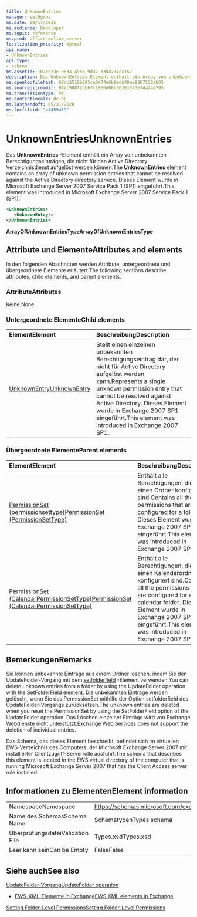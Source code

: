 ```yaml
---
title: UnknownEntries
manager: sethgros
ms.date: 09/17/2015
ms.audience: Developer
ms.topic: reference
ms.prod: office-online-server
localization_priority: Normal
api_name:
- UnknownEntries
api_type:
- schema
ms.assetid: 107ec73e-083a-4956-9d37-33d4734cc157
description: Das UnknownEntries-Element enthält ein Array von unbekannten Berechtigungseinträgen, die nicht für den Active Directory Verzeichnisdienst aufgelöst werden können. Dieses Element wurde in Microsoft Exchange Server 2007 Service Pack 1 (SP1) eingeführt.
ms.openlocfilehash: 68cb2518b895ca0a74e6b9ed649ee92b7502ab05
ms.sourcegitcommit: 88ec988f2bb67c1866d06b361615f3674a24e795
ms.translationtype: MT
ms.contentlocale: de-DE
ms.lasthandoff: 05/31/2020
ms.locfileid: "44459419"
---
```

# <a name="unknownentries"></a><span data-ttu-id="cda8b-104">UnknownEntries</span><span class="sxs-lookup"><span data-stu-id="cda8b-104">UnknownEntries</span></span>

<span data-ttu-id="cda8b-105">Das **UnknownEntries** -Element enthält ein Array von unbekannten Berechtigungseinträgen, die nicht für den Active Directory Verzeichnisdienst aufgelöst werden können.</span><span class="sxs-lookup"><span data-stu-id="cda8b-105">The **UnknownEntries** element contains an array of unknown permission entries that cannot be resolved against the Active Directory directory service.</span></span> <span data-ttu-id="cda8b-106">Dieses Element wurde in Microsoft Exchange Server 2007 Service Pack 1 (SP1) eingeführt.</span><span class="sxs-lookup"><span data-stu-id="cda8b-106">This element was introduced in Microsoft Exchange Server 2007 Service Pack 1 (SP1).</span></span> 
  
```xml
<UnknownEntries>
   <UnknownEntry/>
</UnknownEntries>
```

 <span data-ttu-id="cda8b-107">**ArrayOfUnknownEntriesType**</span><span class="sxs-lookup"><span data-stu-id="cda8b-107">**ArrayOfUnknownEntriesType**</span></span>
## <a name="attributes-and-elements"></a><span data-ttu-id="cda8b-108">Attribute und Elemente</span><span class="sxs-lookup"><span data-stu-id="cda8b-108">Attributes and elements</span></span>

<span data-ttu-id="cda8b-109">In den folgenden Abschnitten werden Attribute, untergeordnete und übergeordnete Elemente erläutert.</span><span class="sxs-lookup"><span data-stu-id="cda8b-109">The following sections describe attributes, child elements, and parent elements.</span></span>
  
### <a name="attributes"></a><span data-ttu-id="cda8b-110">Attribute</span><span class="sxs-lookup"><span data-stu-id="cda8b-110">Attributes</span></span>

<span data-ttu-id="cda8b-111">Keine.</span><span class="sxs-lookup"><span data-stu-id="cda8b-111">None.</span></span>
  
### <a name="child-elements"></a><span data-ttu-id="cda8b-112">Untergeordnete Elemente</span><span class="sxs-lookup"><span data-stu-id="cda8b-112">Child elements</span></span>

|<span data-ttu-id="cda8b-113">**Element**</span><span class="sxs-lookup"><span data-stu-id="cda8b-113">**Element**</span></span>|<span data-ttu-id="cda8b-114">**Beschreibung**</span><span class="sxs-lookup"><span data-stu-id="cda8b-114">**Description**</span></span>|
|:-----|:-----|
|[<span data-ttu-id="cda8b-115">UnknownEntry</span><span class="sxs-lookup"><span data-stu-id="cda8b-115">UnknownEntry</span></span>](unknownentry.md) <br/> |<span data-ttu-id="cda8b-116">Stellt einen einzelnen unbekannten Berechtigungseintrag dar, der nicht für Active Directory aufgelöst werden kann.</span><span class="sxs-lookup"><span data-stu-id="cda8b-116">Represents a single unknown permission entry that cannot be resolved against Active Directory.</span></span> <span data-ttu-id="cda8b-117">Dieses Element wurde in Exchange 2007 SP1 eingeführt.</span><span class="sxs-lookup"><span data-stu-id="cda8b-117">This element was introduced in Exchange 2007 SP1.</span></span>  <br/> |
   
### <a name="parent-elements"></a><span data-ttu-id="cda8b-118">Übergeordnete Elemente</span><span class="sxs-lookup"><span data-stu-id="cda8b-118">Parent elements</span></span>

|<span data-ttu-id="cda8b-119">**Element**</span><span class="sxs-lookup"><span data-stu-id="cda8b-119">**Element**</span></span>|<span data-ttu-id="cda8b-120">**Beschreibung**</span><span class="sxs-lookup"><span data-stu-id="cda8b-120">**Description**</span></span>|
|:-----|:-----|
|[<span data-ttu-id="cda8b-121">PermissionSet (permissionsettype)</span><span class="sxs-lookup"><span data-stu-id="cda8b-121">PermissionSet (PermissionSetType)</span></span>](permissionset-permissionsettype.md) <br/> |<span data-ttu-id="cda8b-122">Enthält alle Berechtigungen, die für einen Ordner konfiguriert sind.</span><span class="sxs-lookup"><span data-stu-id="cda8b-122">Contains all the permissions that are configured for a folder.</span></span> <span data-ttu-id="cda8b-123">Dieses Element wurde in Exchange 2007 SP1 eingeführt.</span><span class="sxs-lookup"><span data-stu-id="cda8b-123">This element was introduced in Exchange 2007 SP1.</span></span>  <br/> |
|[<span data-ttu-id="cda8b-124">PermissionSet (CalendarPermissionSetType)</span><span class="sxs-lookup"><span data-stu-id="cda8b-124">PermissionSet (CalendarPermissionSetType)</span></span>](permissionset-calendarpermissionsettype.md) <br/> |<span data-ttu-id="cda8b-125">Enthält alle Berechtigungen, die für einen Kalenderordner konfiguriert sind.</span><span class="sxs-lookup"><span data-stu-id="cda8b-125">Contains all the permissions that are configured for a calendar folder.</span></span> <span data-ttu-id="cda8b-126">Dieses Element wurde in Exchange 2007 SP1 eingeführt.</span><span class="sxs-lookup"><span data-stu-id="cda8b-126">This element was introduced in Exchange 2007 SP1.</span></span>  <br/> |
   
## <a name="remarks"></a><span data-ttu-id="cda8b-127">Bemerkungen</span><span class="sxs-lookup"><span data-stu-id="cda8b-127">Remarks</span></span>

<span data-ttu-id="cda8b-128">Sie können unbekannte Einträge aus einem Ordner löschen, indem Sie den UpdateFolder-Vorgang mit dem [setfolderfield](setfolderfield.md) -Element verwenden.</span><span class="sxs-lookup"><span data-stu-id="cda8b-128">You can delete unknown entries from a folder by using the UpdateFolder operation with the [SetFolderField](setfolderfield.md) element.</span></span> <span data-ttu-id="cda8b-129">Die unbekannten Einträge werden gelöscht, wenn Sie das PermissionSet mithilfe der Option setfolderfield des UpdateFolder-Vorgangs zurücksetzen.</span><span class="sxs-lookup"><span data-stu-id="cda8b-129">The unknown entries are deleted when you reset the PermissionSet by using the SetFolderField option of the UpdateFolder operation.</span></span> <span data-ttu-id="cda8b-130">Das Löschen einzelner Einträge wird von Exchange Webdienste nicht unterstützt.</span><span class="sxs-lookup"><span data-stu-id="cda8b-130">Exchange Web Services does not support the deletion of individual entries.</span></span> 
  
<span data-ttu-id="cda8b-131">Das Schema, das dieses Element beschreibt, befindet sich im virtuellen EWS-Verzeichnis des Computers, der Microsoft Exchange Server 2007 mit installierter Clientzugriff-Serverrolle ausführt.</span><span class="sxs-lookup"><span data-stu-id="cda8b-131">The schema that describes this element is located in the EWS virtual directory of the computer that is running Microsoft Exchange Server 2007 that has the Client Access server role installed.</span></span>
  
## <a name="element-information"></a><span data-ttu-id="cda8b-132">Informationen zu Elementen</span><span class="sxs-lookup"><span data-stu-id="cda8b-132">Element information</span></span>

|||
|:-----|:-----|
|<span data-ttu-id="cda8b-133">Namespace</span><span class="sxs-lookup"><span data-stu-id="cda8b-133">Namespace</span></span>  <br/> |https://schemas.microsoft.com/exchange/services/2006/types  <br/> |
|<span data-ttu-id="cda8b-134">Name des Schemas</span><span class="sxs-lookup"><span data-stu-id="cda8b-134">Schema Name</span></span>  <br/> |<span data-ttu-id="cda8b-135">Schematypen</span><span class="sxs-lookup"><span data-stu-id="cda8b-135">Types schema</span></span>  <br/> |
|<span data-ttu-id="cda8b-136">Überprüfungsdatei</span><span class="sxs-lookup"><span data-stu-id="cda8b-136">Validation File</span></span>  <br/> |<span data-ttu-id="cda8b-137">Types.xsd</span><span class="sxs-lookup"><span data-stu-id="cda8b-137">Types.xsd</span></span>  <br/> |
|<span data-ttu-id="cda8b-138">Leer kann sein</span><span class="sxs-lookup"><span data-stu-id="cda8b-138">Can be Empty</span></span>  <br/> |<span data-ttu-id="cda8b-139">False</span><span class="sxs-lookup"><span data-stu-id="cda8b-139">False</span></span>  <br/> |
   
## <a name="see-also"></a><span data-ttu-id="cda8b-140">Siehe auch</span><span class="sxs-lookup"><span data-stu-id="cda8b-140">See also</span></span>



[<span data-ttu-id="cda8b-141">UpdateFolder-Vorgang</span><span class="sxs-lookup"><span data-stu-id="cda8b-141">UpdateFolder operation</span></span>](updatefolder-operation.md)


- [<span data-ttu-id="cda8b-142">EWS-XML-Elemente in Exchange</span><span class="sxs-lookup"><span data-stu-id="cda8b-142">EWS XML elements in Exchange</span></span>](ews-xml-elements-in-exchange.md)


[<span data-ttu-id="cda8b-143">Setting Folder-Level Permissions</span><span class="sxs-lookup"><span data-stu-id="cda8b-143">Setting Folder-Level Permissions</span></span>](https://msdn.microsoft.com/library/c7530e86-5112-401c-b10a-9c054ae59f07%28Office.15%29.aspx)

